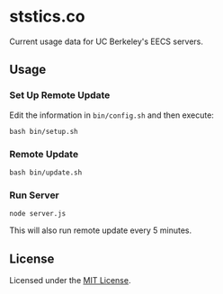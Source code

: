 <!-- Nikita Kouevda, Anthony Sutardja -->
<!-- 2013/04/09 -->

# ststics.co

Current usage data for UC Berkeley's EECS servers.

## Usage

### Set Up Remote Update

Edit the information in `bin/config.sh` and then execute:

    bash bin/setup.sh

### Remote Update

    bash bin/update.sh

### Run Server

    node server.js

This will also run remote update every 5 minutes.

## License

Licensed under the [MIT License](http://www.opensource.org/licenses/MIT).
